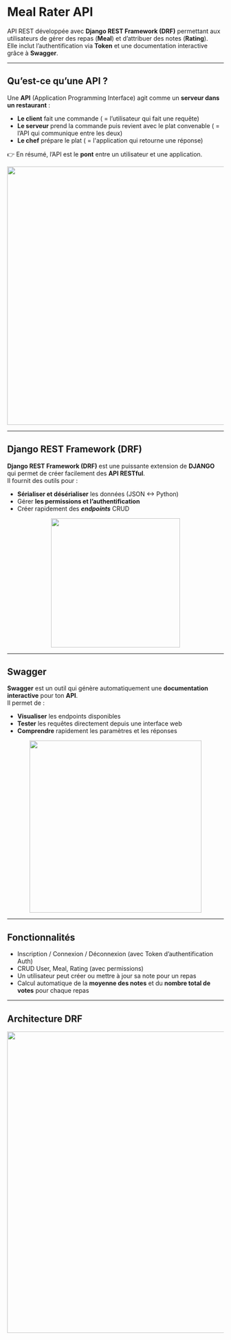 # Meal Rater API

API REST développée avec **Django REST Framework (DRF)** permettant aux utilisateurs de gérer des repas (**Meal**) et d’attribuer des notes (**Rating**).  
Elle inclut l’authentification via **Token** et une documentation interactive grâce à **Swagger**.

---

## Qu’est-ce qu’une API ?  

Une **API** (Application Programming Interface) agit comme un **serveur dans un restaurant** :  

- **Le client** fait une commande ( = l’utilisateur qui fait une requête)  
- **Le serveur** prend la commande puis revient avec le plat convenable ( = l’API qui communique entre les deux) 
- **Le chef** prépare le plat ( = l'application qui retourne une réponse)   

👉 En résumé, l’API est le **pont** entre un utilisateur et une application.  

<p align="center">
  <img src="https://voyager.postman.com/illustration/diagram-what-is-an-api-postman-illustration.svg" width="600">
</p>

---

## Django REST Framework (DRF)  

**Django REST Framework (DRF)** est une puissante extension de **DJANGO** qui permet de créer facilement des **API RESTful**.  
Il fournit des outils pour :  

- **Sérialiser et désérialiser** les données (JSON <-> Python)  
- Gérer **les permissions et l’authentification**
- Créer rapidement des ***endpoints*** CRUD  

<p align="center">
  <img src="https://www.django-rest-framework.org/img/logo.png" width="300">
</p>

---

## Swagger  

**Swagger** est un outil qui génère automatiquement une **documentation interactive** pour ton **API**.  
Il permet de :  

- **Visualiser** les endpoints disponibles  
- **Tester** les requêtes directement depuis une interface web  
- **Comprendre** rapidement les paramètres et les réponses  

<p align="center">
  <img src="https://miro.medium.com/v2/resize:fit:1400/1*kiRZQkovNoVCTAW4rB7oVQ.png" width="400">
</p>

---

## Fonctionnalités

- Inscription / Connexion / Déconnexion (avec Token d’authentification Auth)
- CRUD User, Meal, Rating (avec permissions)
- Un utilisateur peut créer ou mettre à jour sa note pour un repas
- Calcul automatique de la **moyenne des notes** et du **nombre total de votes** pour chaque repas

---

## Architecture DRF

<p align="center">
  <img src="https://miro.medium.com/1*UTCLKbdQmnyywpPqa6aNkw.png" width="700">
</p>

